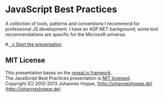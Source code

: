 # JavaScript Best Practices

A collection of tools, patterns and conventions I recommend for professional JS development.
I have an ASP.NET background; some tool recommendations are specific for the Microsoft universe.  

#[&nbsp;&nbsp;&nbsp;&raquo; Start the presentation](http://johanneshoppe.github.com/JsBestPractices/)


## MIT License

This presentation bases on the [reveal.js framwork](http://lab.hakim.se/reveal-js/).  
The JavaScript Best Practices presentation is [MIT licensed](https://raw.github.com/JohannesHoppe/JsBestPractices/master/LICENSE).  
Copyright (C) 2012-2013 Johannes Hoppe, [http://johanneshoppe.de](http://johanneshoppe.de)